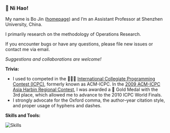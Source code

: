 ### 👋 Ni Hao!

My name is Bo Jin ([homepage](https://jinboszu.github.io)) and I’m an Assistant Professor at Shenzhen University, China.

I primarily research on the methodology of Operations Research.

If you encounter bugs or have any questions, please file new issues or contact me via email.

*Suggestions and collaborations are welcome!*

**Trivia:**

- I used to competed in the 💭💡🎈 [International Collegiate Programming Contest (ICPC)](https://icpc.global/), formerly known as ACM-ICPC. In the [2009 ACM-ICPC Asia Harbin Regional Contest](https://icpc.global/regionals/finder/Harbin-2009/standings), I was awarded a 🏅 Gold Medal with the 3rd place, which allowed me to advance to the 2010 ICPC World Finals.
- I strongly advocate for the Oxford comma, the author–year citation style, and proper usage of hyphens and dashes.

**Skills and Tools:**

![Skills](https://skillicons.dev/icons?i=c,cpp,git,github,gitlab,idea,java,latex,linux,md,py,vscode&theme=light)
